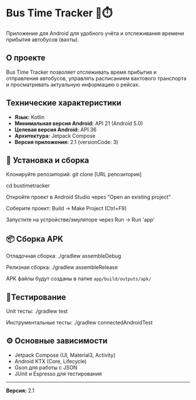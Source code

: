 # Bus Time Tracker 🚌⏱️

Приложение для Android для удобного учёта и отслеживания времени прибытия автобусов (вахты).

## О проекте

Bus Time Tracker позволяет отслеживать время прибытия и отправления автобусов, управлять расписанием вахтового транспорта и просматривать актуальную информацию о рейсах.

## Технические характеристики

- **Язык:** Kotlin
- **Минимальная версия Android:** API 21 (Android 5.0)
- **Целевая версия Android:** API 36
- **Архитектура:** Jetpack Compose
- **Версия приложения:** 2.1 (versionCode: 3)

##  🚀 Установка и сборка

Клонируйте репозиторий:
git clone [URL репозитория]

cd bustimetracker

Откройте проект в Android Studio через "Open an existing project"

Соберите проект: Build → Make Project (Ctrl+F9)

Запустите на устройстве/эмуляторе через Run → Run 'app'

## 📦 Сборка APK

Отладочная сборка:
./gradlew assembleDebug


Релизная сборка:
./gradlew assembleRelease


APK файлы будут созданы в папке `app/build/outputs/apk/`

## 🧪Тестирование

Unit тесты:
./gradlew test


Инструментальные тесты:
./gradlew connectedAndroidTest



## ⚙️ Основные зависимости

- Jetpack Compose (UI, Material3, Activity)
- Android KTX (Core, Lifecycle)
- Gson для работы с JSON
- JUnit и Espresso для тестирования

---

**Версия:** 2.1  
